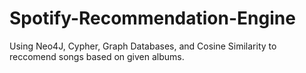 # Spotify-Recommendation-Engine
Using Neo4J, Cypher, Graph Databases, and Cosine Similarity to reccomend songs based on given albums.
